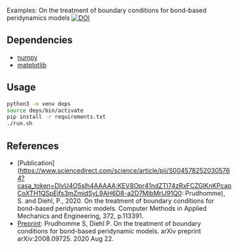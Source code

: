 Examples: On the treatment of boundary conditions for bond-based peridynamics models [![DOI](https://zenodo.org/badge/DOI/10.5281/zenodo.3942681.svg)](https://doi.org/10.5281/zenodo.3942681)

## Dependencies

* [numpy](https://numpy.org/)
* [matplotlib](https://matplotlib.org/)

## Usage

```bash
python3 -m venv deps
source deps/bin/activate
pip install -r requirements.txt
./run.sh
```

## References

* [Publication](https://www.sciencedirect.com/science/article/pii/S0045782520305764?casa_token=DlvU4O5slh4AAAAA:KEV8Opr41ndZTI74zRxFCZGlKnKPcapCoXTH1QSpEjfs3mZmidSyL9AH6D8-a2D7MibMrlJ91Q0: Prudhomme), S. and Diehl, P., 2020. On the treatment of boundary conditions for bond-based peridynamic models. Computer Methods in Applied Mechanics and Engineering, 372, p.113391.
* [Preprint](https://arxiv.org/abs/2008.09725): Prudhomme S, Diehl P. On the treatment of boundary conditions for bond-based peridynamic models. arXiv preprint arXiv:2008.09725. 2020 Aug 22.
